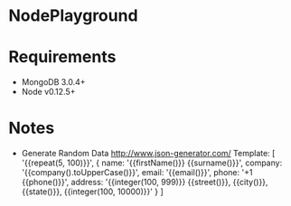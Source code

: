 # NodePlayground

# Requirements

- MongoDB 3.0.4+
- Node v0.12.5+

# Notes 

- Generate Random Data 
http://www.json-generator.com/
Template:
[
  '{{repeat(5, 100)}}',
  {
    name: '{{firstName()}} {{surname()}}',
    company: '{{company().toUpperCase()}}',
    email: '{{email()}}',
    phone: '+1 {{phone()}}',
    address: '{{integer(100, 999)}} {{street()}}, {{city()}}, {{state()}}, {{integer(100, 10000)}}'
  }
]



